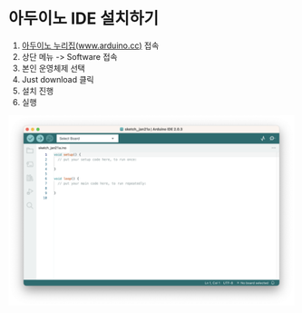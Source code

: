 # 아두이노 IDE 설치하기

1. [아두이노 누리집(www.arduino.cc)](https://www.arduino.cc/) 접속
2. 상단 메뉴 -> Software 접속
3. 본인 운영체제 선택
4. Just download 클릭
5. 설치 진행
6. 실행

![](images/01_ide.png)